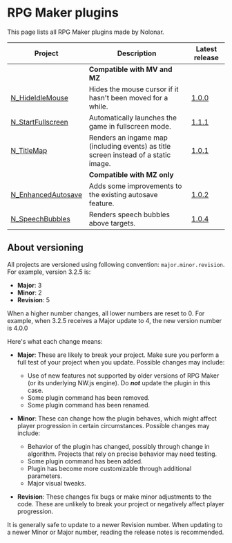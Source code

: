 # RPG Maker plugins
This page lists all RPG Maker plugins made by Nolonar.

| Project                                  | Description                                                                         | Latest release                      |
| ---------------------------------------- | ----------------------------------------------------------------------------------- | ----------------------------------- |
|                                          | **Compatible with MV and MZ**                                                       |                                     |
| [N_HideIdleMouse][N_HideIdleMouse]       | Hides the mouse cursor if it hasn't been moved for a while.                         | [1.0.0][N_HideIdleMouse_release]    |
| [N_StartFullscreen][N_StartFullscreen]   | Automatically launches the game in fullscreen mode.                                 | [1.1.1][N_StartFullscreen_release]  |
| [N_TitleMap][N_TitleMap]                 | Renders an ingame map (including events) as title screen instead of a static image. | [1.0.1][N_TitleMap_release]         |
|                                          | **Compatible with MZ only**                                                         |                                     |
| [N_EnhancedAutosave][N_EnhancedAutosave] | Adds some improvements to the existing autosave feature.                            | [1.0.2][N_EnhancedAutosave_release] |
| [N_SpeechBubbles][N_SpeechBubbles]       | Renders speech bubbles above targets.                                               | [1.0.4][N_SpeechBubbles_release]    |


## About versioning
All projects are versioned using following convention: `major.minor.revision`. For example, version 3.2.5 is:
- **Major**: 3
- **Minor**: 2
- **Revision**: 5

When a higher number changes, all lower numbers are reset to 0. For example, when 3.2.5 receives a Major update to 4, the new version number is 4.0.0

Here's what each change means:
- **Major**: These are likely to break your project. Make sure you perform a full test of your project when you update. Possible changes may include:
  - Use of new features not supported by older versions of RPG Maker (or its underlying NW.js engine). Do ***not*** update the plugin in this case.
  - Some plugin command has been removed.
  - Some plugin command has been renamed.

- **Minor**: These can change how the plugin behaves, which might affect player progression in certain circumstances. Possible changes may include:
  - Behavior of the plugin has changed, possibly through change in algorithm. Projects that rely on precise behavior may need testing.
  - Some plugin command has been added.
  - Plugin has become more customizable through additional parameters.
  - Major visual tweaks.

- **Revision**: These changes fix bugs or make minor adjustments to the code. These are unlikely to break your project or negatively affect player progression.

It is generally safe to update to a newer Revision number. When updating to a newer Minor or Major number, reading the release notes is recommended.

  [N_HideIdleMouse]: https://github.com/Nolonar/RM_Plugins-HideIdleMouse
  [N_HideIdleMouse_release]: https://github.com/Nolonar/RM_Plugins-HideIdleMouse/releases/latest/download/N_HideIdleMouse.js

  [N_StartFullscreen]: https://github.com/Nolonar/RM_Plugins-StartFullscreen
  [N_StartFullscreen_release]: https://github.com/Nolonar/RM_Plugins-StartFullscreen/releases/latest/download/N_StartFullscreen.js

  [N_TitleMap]: https://github.com/Nolonar/RM_Plugins-TitleMap
  [N_TitleMap_release]: https://github.com/Nolonar/RM_Plugins-TitleMap/releases/latest/download/N_TitleMap.js

  [N_EnhancedAutosave]: https://github.com/Nolonar/RM_Plugins-EnhancedAutosave
  [N_EnhancedAutosave_release]: https://github.com/Nolonar/RM_Plugins-EnhancedAutosave/releases/latest/download/N_EnhancedAutosave.js

  [N_SpeechBubbles]: https://github.com/Nolonar/RM_Plugins-SpeechBubbles
  [N_SpeechBubbles_release]: https://github.com/Nolonar/RM_Plugins-SpeechBubbles/releases/latest/download/N_SpeechBubbles.js
